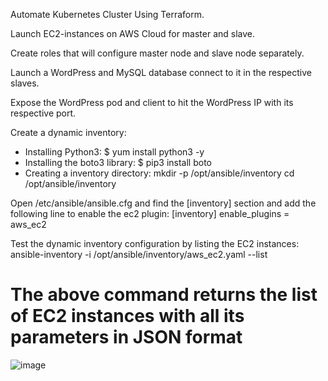 
Automate Kubernetes Cluster Using Terraform.

Launch EC2-instances on AWS Cloud for master and slave.

Create roles that will configure master node and slave node separately.

Launch a WordPress and MySQL database connect to it in the respective slaves.

Expose the WordPress pod and client to hit the WordPress IP with its respective port.

Create a dynamic inventory:
- Installing Python3: $ yum install python3 -y
- Installing the boto3 library: $ pip3 install boto
- Creating a inventory directory: 
  mkdir -p /opt/ansible/inventory
  cd /opt/ansible/inventory
  
 Open /etc/ansible/ansible.cfg and find the [inventory] section and add the following line to enable the ec2 plugin:
 [inventory]
 enable_plugins = aws_ec2 
 
 Test the dynamic inventory configuration by listing the EC2 instances:
 ansible-inventory -i /opt/ansible/inventory/aws_ec2.yaml --list 
 # The above command returns the list of EC2 instances with all its parameters in JSON format
 
![image](https://user-images.githubusercontent.com/59709429/126087732-47ebb544-0244-4326-bd75-c30f55ed6503.png)
